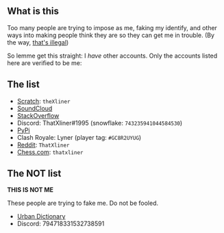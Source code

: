 ## What is this

Too many people are trying to impose as me, faking my identify, and other ways into making people think they are so they can get me in trouble. (By the way, [that's illegal](https://leginfo.legislature.ca.gov/faces/codes_displaySection.xhtml?sectionNum=530.5.&lawCode=PEN))

So lemme get this straight: I *have* other accounts. Only the accounts listed here are verified to be me:

## The list

 - [Scratch](https://scratch.mit.edu/users/theXliner/): `theXliner`
 - [SoundCloud](https://soundcloud.com/thatxliner)
 - [StackOverflow](https://stackoverflow.com/users/15396573/thatxliner)
 - Discord: ThatXliner#1995 (snowflake: `743235941044584530`)
 - [PyPi](https://pypi.org/user/theXliner/)
 - Clash Royale: Lyner (player tag: `#GC8R2UYUG`)
 - [Reddit](https://www.reddit.com/user/ThatXliner): `ThatXliner`
 - [Chess.com](https://www.chess.com/member/thatxliner): `thatxliner`


## The NOT list

**THIS IS NOT ME**

These people are trying to fake me. Do not be fooled.
 - [Urban Dictionary](https://www.urbandictionary.com/author.php?author=ThatXLiner)
 - Discord: 794718331532738591
